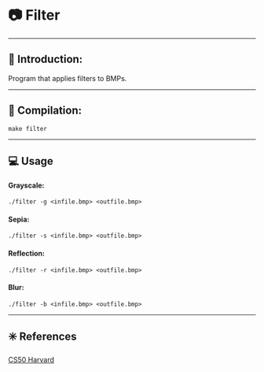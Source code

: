 # :camera: **Filter**
- - -

## :book: **Introduction**:
Program that applies filters to BMPs.
- - -

## :wrench: **Compilation**:
```
make filter
```
- - -

## :computer: **Usage**

#### **Grayscale**: 
```
./filter -g <infile.bmp> <outfile.bmp>
```
#### **Sepia**: 
```
./filter -s <infile.bmp> <outfile.bmp>
```
#### **Reflection**: 
```
./filter -r <infile.bmp> <outfile.bmp>
```
#### **Blur**: 
```
./filter -b <infile.bmp> <outfile.bmp>
```
- - -

## :eight_spoked_asterisk: **References**
[CS50 Harvard](https://cs50.harvard.edu/x/2020/psets/4/filter/less/)

